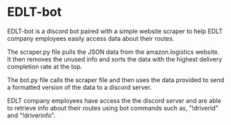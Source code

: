# EDLT-bot

EDLT-bot is a discord bot paired with a simple website scraper to help EDLT company employees easily access data about their routes.

The scraper.py file pulls the JSON data from the amazon.logistics website. It then removes the unused info and sorts the data with the highest delivery completion rate at the top.

The bot.py file calls the scraper file and then uses the data provided to send a formatted version of the data to a discord server. 

EDLT company employees have access the the discord server and are able to retrieve info about their routes using bot commands such as, "!driverid" and "!driverinfo".
